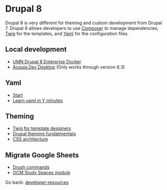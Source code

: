 # Drupal 8
Drupal 8 is very different for theming and custom development from Drupal 7.  Drupal 8 allows developers to use [Composer](https://getcomposer.org/) to manage dependencies, [Twig](https://twig.symfony.com/) for the templates, and [Yaml](http://yaml.org/) for the configuration files.

## Local development
+ [UMN Drupal 8 Enterprise Docker](https://pages.github.umn.edu/ici-drupal/umndrupal8-docker/)
+ [Acquia Dev Desktop](https://dev.acquia.com/downloads) (Only works through version 8.3)

## Yaml
+ [Start](http://www.yaml.org/start.html)
+ [Learn yaml in Y minutes](https://learnxinyminutes.com/docs/yaml/)

## Theming
+ [Twig for template designers](https://twig.symfony.com/doc/2.x/templates.html)
+ [Drupal theming fundatmentals](https://www.lullabot.com/articles/drupal-8-theming-fundamentals-part-1)
+ [CSS architecture](https://www.drupal.org/node/1887918)

## Migrate Google Sheets
+ [Drush commands](https://drushcommands.com/drush-8x/migrate/migrate-import/)
+ [OCM Study Spaces module](https://github.umn.edu/asrweb/ocm_study_spaces)

Go back: [developer-resources](../README.md)